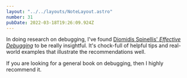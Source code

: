 ```yaml
---
layout: "../../layouts/NoteLayout.astro"
number: 31
pubDate: 2022-03-18T19:26:09.924Z
---
```


In doing research on debugging, I've found [Diomidis Spinellis' _Effective Debugging_](https://www.spinellis.gr/debugging/) to be really insightful. It's chock-full of helpful tips and real-world examples that illustrate the recommendations well.

If you are looking for a general book on debugging, then I highly recommend it.
